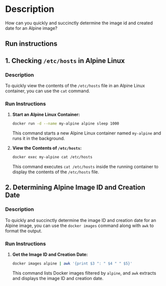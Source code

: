 # Description
How can you quickly and succinctly determine the image id and created date for an Alpine image?

## Run instructions

## 1. Checking `/etc/hosts` in Alpine Linux

### Description

To quickly view the contents of the `/etc/hosts` file in an Alpine Linux container, you can use the `cat` command.

### Run Instructions

1. **Start an Alpine Linux Container:**

   ```bash
   docker run -d --name my-alpine alpine sleep 1000
   ```

   This command starts a new Alpine Linux container named `my-alpine` and runs it in the background.

2. **View the Contents of `/etc/hosts`:**

   ```bash
   docker exec my-alpine cat /etc/hosts
   ```

   This command executes `cat /etc/hosts` inside the running container to display the contents of the `/etc/hosts` file.

## 2. Determining Alpine Image ID and Creation Date

### Description

To quickly and succinctly determine the image ID and creation date for an Alpine image, you can use the `docker images` command along with `awk` to format the output.

### Run Instructions

1. **Get the Image ID and Creation Date:**

   ```bash
   docker images alpine | awk '{print $3 ": " $4 " " $5}'
   ```

   This command lists Docker images filtered by `alpine`, and `awk` extracts and displays the image ID and creation date.
